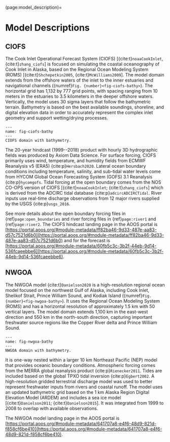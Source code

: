 (page:model_description)=
# Model Descriptions

## CIOFS

The Cook Inlet Operational Forecast System (CIOFS)
[{cite:t}`noaaCookInlet`, {cite:t}`zhang_ciofs`] is focused on simulating the coastal
oceanography of Cook Inlet in Alaska, based on the Regional Ocean
Modeling System (ROMS) [{cite:t}`Shchepetkin2005`, {cite:t}`McWilliams2009`]. The model
domain extends from the offshore waters of the inlet to the inner
estuaries and navigational channels ({numref}`Fig. {number}<fig-ciofs-bathy>`). The horizontal grid has 1,132 by
777 grid points, with spacing ranging from 10 meters in the estuaries to
3.5 kilometers in the deeper offshore waters. Vertically, the model uses
30 sigma layers that follow the bathymetric terrain. Bathymetry is based
on the best available soundings, shoreline, and digital elevation data
in order to accurately represent the complex inlet geometry and support
wetting/drying processes.



```{figure} ../report/ciofs_bathy.png
---
name: fig-ciofs-bathy
---
CIOFS domain with bathymetry.
```


The 20-year hindcast (1999--2018) product with hourly 3D hydrographic
fields was produced by Axiom Data Science. For surface forcing, CIOFS
primarily uses wind, temperature, and humidity fields from ECMWF
Reanalysis v5 (ERA5) {cite:p}`Hersbach2020`. Lateral ocean boundary conditions
including temperature, salinity, and sub-tidal water levels come from
HYCOM Global Ocean Forecasting System (GOFS) 3.1 Reanalysis
{cite:p}`hycomgofs`. Tidal forcing at the open boundary comes from the NOS
CO-OPS version of CIOFS [{cite:t}`noaaCookInlet`; {cite:t}`zhang_ciofs`] which is derived
from the ADCIRC tidal database {cite:p}`adcircADCIRCTidal`. River inputs use
real-time discharge observations from 12 major rivers supplied by the
USGS {cite:p}`usgs_2016`.

See more details about the open boundary forcing files in {ref}`page:open_boundaries` and river forcing files in {ref}`page:river1` and {ref}`page:river2`. The CIOFS hindcast landing page in the AOOS portal is [https://portal.aoos.org/#module-metadata/ff82ba46-9d33-487e-aa83-d57c7521d6b0](https://portal.aoos.org/#module-metadata/ff82ba46-9d33-487e-aa83-d57c7521d6b0) and for the forecast is [https://portal.aoos.org/#module-metadata/60fb5c3c-3b2f-44eb-9d14-536fcaeebbe6](https://portal.aoos.org/#module-metadata/60fb5c3c-3b2f-44eb-9d14-536fcaeebbe6).

## NWGOA

The NWGOA model {cite:t}`Danielson2020` is a high-resolution regional ocean
model focused on the northwest Gulf of Alaska, including Cook Inlet,
Shelikof Strait, Prince William Sound, and Kodiak Island  ({numref}`Fig. {number}<fig-nwgoa-bathy>`). It uses the
Regional Ocean Modeling System (ROMS) and has a horizontal resolution of
approximately 1.5 km with 50 vertical layers. The model domain extends
1,100 km in the east-west direction and 550 km in the north-south
direction, capturing important freshwater source regions like the Copper
River delta and Prince William Sound.


```{figure} ../report/nwgoa_bathy.png
---
name: fig-nwgoa-bathy
---
NWGOA domain with bathymetry.
```

It is one-way nested within a larger 10 km Northeast Pacific (NEP) model
that provides oceanic boundary conditions. Atmospheric forcing comes
from the MERRA global reanalysis product {cite:p}`Rienecker2011`. Tides are
included based on the global TPXO tidal inversion {cite:p}`Egbert2002`. A
high-resolution gridded terrestrial discharge model was used to better
represent freshwater inputs from rivers and coastal runoff. The model
uses an updated bathymetric grid based on the 1 km Alaska Region Digital
Elevation Model (ARDEM) and includes a sea ice model
[{cite:t}`Danielson2011`; {cite:t}`Danielson2015`]. It was integrated from 1999 to 2008 to
overlap with available observations.

The NWGOA model landing page in the AOOS portal is [https://portal.aoos.org/#module-metadata/641707a8-e4f6-48d9-821d-f858cf6be410](https://portal.aoos.org/#module-metadata/641707a8-e4f6-48d9-821d-f858cf6be410).